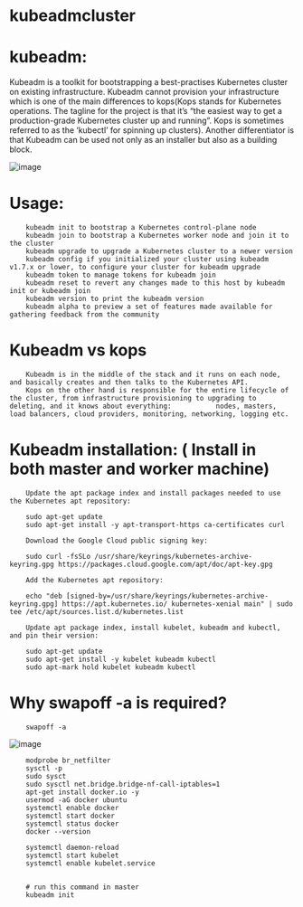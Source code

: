 # kubeadmcluster

# kubeadm:

Kubeadm is a toolkit for bootstrapping a best-practises Kubernetes cluster on existing infrastructure. Kubeadm cannot provision your infrastructure which is one of the main differences to kops(Kops stands for Kubernetes operations. The tagline for the project is that it’s “the easiest way to get a production-grade Kubernetes cluster up and running”. Kops is sometimes referred to as the ‘kubectl’ for spinning up clusters). 
Another differentiator is that Kubeadm can be used not only as an installer but also as a building block.

![image](https://user-images.githubusercontent.com/54719289/111772552-e69d1380-88a4-11eb-974f-6d837c37c142.png)

# Usage:

        kubeadm init to bootstrap a Kubernetes control-plane node
        kubeadm join to bootstrap a Kubernetes worker node and join it to the cluster
        kubeadm upgrade to upgrade a Kubernetes cluster to a newer version
        kubeadm config if you initialized your cluster using kubeadm v1.7.x or lower, to configure your cluster for kubeadm upgrade
        kubeadm token to manage tokens for kubeadm join
        kubeadm reset to revert any changes made to this host by kubeadm init or kubeadm join
        kubeadm version to print the kubeadm version
        kubeadm alpha to preview a set of features made available for gathering feedback from the community

# Kubeadm vs kops

        Kubeadm is in the middle of the stack and it runs on each node, and basically creates and then talks to the Kubernetes API.
        Kops on the other hand is responsible for the entire lifecycle of the cluster, from infrastructure provisioning to upgrading to deleting, and it knows about everything:           nodes, masters, load balancers, cloud providers, monitoring, networking, logging etc.

# Kubeadm installation: ( Install in both master and worker machine)


        Update the apt package index and install packages needed to use the Kubernetes apt repository:

        sudo apt-get update
        sudo apt-get install -y apt-transport-https ca-certificates curl
        
        Download the Google Cloud public signing key:

        sudo curl -fsSLo /usr/share/keyrings/kubernetes-archive-keyring.gpg https://packages.cloud.google.com/apt/doc/apt-key.gpg

        Add the Kubernetes apt repository:

        echo "deb [signed-by=/usr/share/keyrings/kubernetes-archive-keyring.gpg] https://apt.kubernetes.io/ kubernetes-xenial main" | sudo tee /etc/apt/sources.list.d/kubernetes.list

        Update apt package index, install kubelet, kubeadm and kubectl, and pin their version:

        sudo apt-get update
        sudo apt-get install -y kubelet kubeadm kubectl
        sudo apt-mark hold kubelet kubeadm kubectl
        
        
# Why swapoff -a is required?

        swapoff -a
        
![image](https://user-images.githubusercontent.com/54719289/111790500-2a4e4800-88ba-11eb-80c0-bc8fb93c7122.png)


        modprobe br_netfilter
        sysctl -p
        sudo sysct
        sudo sysctl net.bridge.bridge-nf-call-iptables=1
        apt-get install docker.io -y
        usermod -aG docker ubuntu
        systemctl enable docker
        systemctl start docker
        systemctl status docker
        docker --version
        
        systemctl daemon-reload
        systemctl start kubelet
        systemctl enable kubelet.service
        
        
        # run this command in master
        kubeadm init
        
        
        
